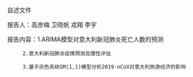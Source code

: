 自述文件

报告人：高彦梅 卫晓帆 戎翔 李宇

报告内容：1.ARIMA模型对意大利新冠肺炎死亡人数的预测

         2.意大利新冠肺炎疫情预测及理性评估
         
         3.基于灰色系统GM(1,1)模型分析2019-nCoV对意大利旅游经济的影响
